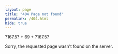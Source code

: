 ```yaml
---
layout: page
title: "404 Page not found"
permalink: /404.html
hide: true
---
```


?167.5? + 69 + ?167.5?

Sorry, the requested page wasn't found on the server.
